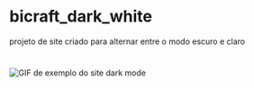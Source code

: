 # bicraft_dark_white
projeto de site criado para alternar entre o modo escuro e claro
#
<img src="https://i.makeagif.com/media/1-26-2022/SYiLcp.gif" alt="GIF de exemplo do site dark mode"></div>
